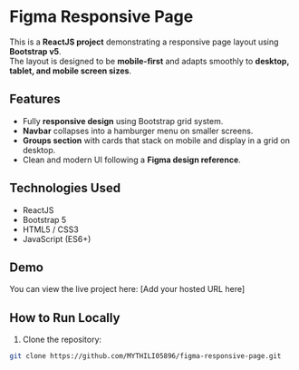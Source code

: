 

# Figma Responsive Page

This is a **ReactJS project** demonstrating a responsive page layout using **Bootstrap v5**.  
The layout is designed to be **mobile-first** and adapts smoothly to **desktop, tablet, and mobile screen sizes**.

## Features

- Fully **responsive design** using Bootstrap grid system.
- **Navbar** collapses into a hamburger menu on smaller screens.
- **Groups section** with cards that stack on mobile and display in a grid on desktop.
- Clean and modern UI following a **Figma design reference**.

## Technologies Used

- ReactJS
- Bootstrap 5
- HTML5 / CSS3
- JavaScript (ES6+)

## Demo

You can view the live project here: [Add your hosted URL here]

## How to Run Locally

1. Clone the repository:
```bash
git clone https://github.com/MYTHILI05896/figma-responsive-page.git

